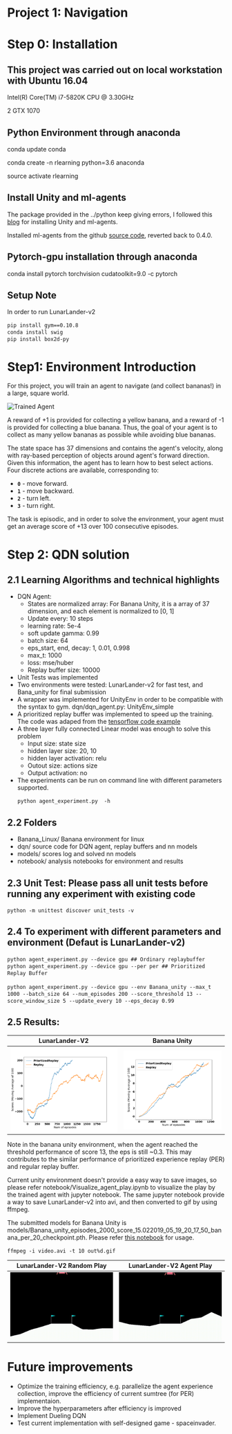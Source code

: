 [//]: # (Image References)

[image1]: https://user-images.githubusercontent.com/10624937/42135619-d90f2f28-7d12-11e8-8823-82b970a54d7e.gif "Trained Agent"

# Project 1: Navigation

# Step 0: Installation 

## This project was carried out on local workstation with Ubuntu 16.04
Intel(R) Core(TM) i7-5820K CPU @ 3.30GHz


2 GTX 1070


## Python Environment through anaconda 

conda update conda


conda create -n rlearning python=3.6 anaconda


source activate rlearning

## Install Unity and ml-agents

The package provided in the ../python keep giving errors, I followed this [blog](https://alexisrozhkov.github.io/unity_rl/) for installing Unity and ml-agents. 


Installed ml-agents from the github [source code](https://github.com/Unity-Technologies/ml-agents), reverted back to 0.4.0. 


## Pytorch-gpu installation through anaconda

conda install pytorch torchvision cudatoolkit=9.0 -c pytorch

## Setup Note
In order to run LunarLander-v2
```
pip install gym==0.10.8
conda install swig 
pip install box2d-py
```
# Step1: Environment Introduction

For this project, you will train an agent to navigate (and collect bananas!) in a large, square world.  

![Trained Agent][image1]

A reward of +1 is provided for collecting a yellow banana, and a reward of -1 is provided for collecting a blue banana.  Thus, the goal of your agent is to collect as many yellow bananas as possible while avoiding blue bananas.  

The state space has 37 dimensions and contains the agent's velocity, along with ray-based perception of objects around agent's forward direction.  Given this information, the agent has to learn how to best select actions.  Four discrete actions are available, corresponding to:
- **`0`** - move forward.
- **`1`** - move backward.
- **`2`** - turn left.
- **`3`** - turn right.

The task is episodic, and in order to solve the environment, your agent must get an average score of +13 over 100 consecutive episodes.



# Step 2: QDN solution

## 2.1 Learning Algorithms and technical highlights
- DQN Agent: 
    - States are normalized array: For Banana Unity, it is a array of 37 dimension, and each element is normalized to [0, 1]
    - Update every: 10 steps
    - learning rate: 5e-4
    - soft update gamma: 0.99
    - batch size: 64
    - eps_start, end, decay: 1, 0.01, 0.998
    - max_t: 1000
    - loss: mse/huber
    - Replay buffer size: 10000
- Unit Tests was implemented
- Two environments were tested: LunarLander-v2 for fast test, and Bana_unity for final submission
- A wrapper was implemented for UnityEnv in order to be compatible with the syntax to gym. dqn/dqn_agent.py: UnityEnv_simple
- A prioritized replay buffer was implemented to speed up the training. The code was adaped from the [tensorflow code example](https://github.com/MorvanZhou/Reinforcement-learning-with-tensorflow/blob/master/contents/5.2_Prioritized_Replay_DQN/RL_brain.py) 
- A three layer fully connected Linear model was enough to solve this problem
    - Input size: state size
    - hidden layer size: 20, 10
    - hidden layer activation: relu
    - Outout size: actions size
    - Output activation: no
- The experiments can be run on command line with different parameters supported. 
    ```
    python agent_experiment.py  -h 
    ```
## 2.2 Folders 
- Banana_Linux/   Banana environment for linux
- dqn/ source code for DQN agent, replay buffers and nn models
- models/ scores log and solved nn models
- notebook/ analysis notebooks for environment and results 


## 2.3 Unit Test: Please pass all unit tests before running any experiment with existing code
```
python -m unittest discover unit_tests -v
```

## 2.4 To experiment with different parameters and environment (Defaut is LunarLander-v2)
```
python agent_experiment.py --device gpu ## Ordinary replaybuffer
python agent_experiment.py --device gpu --per per ## Prioritized Replay Buffer

python agent_experiment.py --device gpu --env Banana_unity --max_t 1000 --batch_size 64 --num_episodes 200 --score_threshold 13 --score_window_size 5 --update_every 10 --eps_decay 0.99
```

## 2.5 Results: 
LunarLander-V2            |  Banana Unity    
:---------------:|:--------------:
<img src="models/LunarLander-v2_scores.png" width=360 alt="LunarLander" ALIGN="Middle">|<img src="models/Banana_unity_scores.png" width=360  alt="Banana" ALIGN="Middle">

Note in the banana unity environment, when the agent reached the threshold performance of score 13, the eps is still ~0.3. This may contributes to the similar performance of prioritized experience replay (PER) and regular replay buffer. 

Current unity environment doesn't provide a easy way to save images, so please refer notebook/Visualize_agent_play.ipynb to visualize the play by the trained agent with jupyter notebook. The same jupyter notebook provide a way to save LunarLander-v2 into avi, and then converted to gif by using ffmpeg. 

The submitted models for Banana Unity is models/Banana_unity_episodes_2000_score_15.022019_05_19_20_17_50_banana_per_20_checkpoint.pth. Please refer [this notebook](notebook/Visualize_agent_play.ipynb) for usage. 
```
ffmpeg -i video.avi -t 10 out%d.gif
```
LunarLander-V2  Random Play |  LunarLander-V2  Agent Play
:---------------:|:--------------:
<img src="videos/random.gif" width=360 alt="random" ALIGN="Middle">|<img src="videos/trained.gif" width=360  alt="agent" ALIGN="Middle">


# Future improvements
- Optimize the training efficiency, e.g. parallelize the agent experience collection, improve the efficiency of current sumtree (for PER) implementaion. 
- Improve the hyperparameters after efficiency is improved
- Implement Dueling DQN
- Test current implementation with self-designed game - spaceinvader. 

